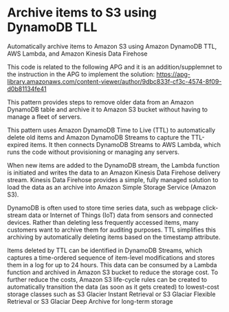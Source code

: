 # Archive items to S3 using DynamoDB TLL



Automatically archive items to Amazon S3 using Amazon DynamoDB TTL, AWS Lambda, and Amazon Kinesis Data Firehose

This code is related to the following APG and it is an addition/supplemnet to the instruction in the APG to implement the solution: https://apg-library.amazonaws.com/content-viewer/author/9dbc833f-cf3c-4574-8f09-d0b81134fe41

This pattern provides steps to remove older data from an Amazon DynamoDB table and archive it to Amazon S3 bucket without having to manage a fleet of servers. 

This pattern uses Amazon DynamoDB Time to Live (TTL) to automatically delete old items and Amazon DynamoDB Streams to capture the TTL-expired items. It then connects DynamoDB Streams to AWS Lambda, which runs the code without provisioning or managing any servers. 

When new items are added to the DynamoDB stream, the Lambda function is initiated and writes the data to an Amazon Kinesis Data Firehose delivery stream. Kinesis Data Firehose provides a simple, fully managed solution to load the data as an archive into Amazon Simple Storage Service (Amazon S3).

DynamoDB is often used to store time series data, such as webpage click-stream data or Internet of Things (IoT) data from sensors and connected devices. Rather than deleting less frequently accessed items, many customers want to archive them for auditing purposes. TTL simplifies this archiving by automatically deleting items based on the timestamp attribute. 

Items deleted by TTL can be identified in DynamoDB Streams, which captures a time-ordered sequence of item-level modifications and stores them in a log for up to 24 hours. This data can be consumed by a Lambda function and archived in Amazon S3 bucket to reduce the storage cost. To further reduce the costs, Amazon S3 life-cycle rules can be created to automatically transition the data (as soon as it gets created) to lowest-cost storage classes such as S3 Glacier Instant Retrieval or S3 Glaciar Flexible Retrieval or S3 Glaciar Deep Archive for long-term storage
